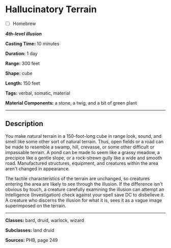 # Hallucinatory Terrain

- [ ] Homebrew

***4th-level illusion***

**Casting Time:** 10 minutes

**Duration:** 1 day

**Range:** 300 feet

**Shape:** cube

**Length:** 150 feet

**Tags:** verbal, somatic, material

**Material Components:** a stone, a twig, and a bit of green plant

---

## Description
You make natural terrain in a 150-foot-long cube in range look, sound, and smell like some other sort of natural terrain.
Thus, open fields or a road can be made to resemble a swamp, hill, crevasse, or some other difficult or impassable terrain.
A pond can be made to seem like a grassy meadow, a precipice like a gentle slope, or a rock-strewn gully like a wide and smooth road.
Manufactured structures, equipment, and creatures within the area aren't changed in appearance.

The tactile characteristics of the terrain are unchanged, so creatures entering the area are likely to see through the illusion.
If the difference isn't obvious by touch, a creature carefully examining the illusion can attempt an Intelligence (Investigation) check against your spell save DC to disbelieve it.
A creature who discerns the illusion for what it is, sees it as a vague image superimposed on the terrain.

---

**Classes:** bard, druid, warlock, wizard

**Subclasses:** land druid

**Sources:** PHB, page 249

